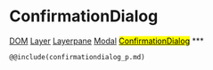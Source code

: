 # ConfirmationDialog
<span class="inheritance">
<a href="#Documentation/core/dom">DOM</a>
<a class="inheritance" href="#Documentation/elements/layer">Layer</a>
<a class="inheritance" href="#Documentation/elements/layerpane">Layerpane</a>
<a class="inheritance" href="#Documentation/elements/modal">Modal</a>
<a class="inheritance" href="#Documentation/elements/confirmationdialog"><mark>ConfirmationDialog</mark></a>
</span>
***


```div-parameter
@@include(confirmationdialog_p.md)
```
